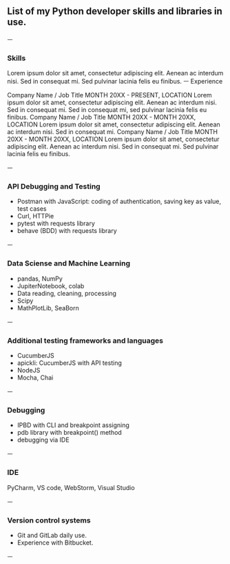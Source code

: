 



## List of my Python developer skills and libraries in use. 
ㅡ
### Skills

Lorem ipsum dolor sit amet, consectetur adipiscing elit. Aenean ac interdum nisi. Sed in consequat mi. Sed pulvinar lacinia felis eu finibus.
ㅡ
Experience

Company Name / Job Title
MONTH 20XX - PRESENT,  LOCATION
Lorem ipsum dolor sit amet, consectetur adipiscing elit. Aenean ac interdum nisi. Sed in consequat mi. Sed in consequat mi, sed pulvinar lacinia felis eu finibus.
Company Name / Job Title
MONTH 20XX - MONTH 20XX,  LOCATION
Lorem ipsum dolor sit amet, consectetur adipiscing elit. Aenean ac interdum nisi. Sed in consequat mi. 
Company Name / Job Title
MONTH 20XX - MONTH 20XX,  LOCATION
Lorem ipsum dolor sit amet, consectetur adipiscing elit. Aenean ac interdum nisi. Sed in consequat mi. Sed pulvinar lacinia felis eu finibus. 


ㅡ
### API Debugging and Testing

- Postman with JavaScript: coding of authentication, saving key as value, test cases
- Curl, HTTPie
- pytest with requests library
- behave (BDD) with requests library

ㅡ
### Data Sciense and Machine Learning
- pandas, NumPy
- JupiterNotebook, colab
- Data reading, cleaning, processing
- Scipy
- MathPlotLib, SeaBorn

ㅡ
### Additional testing frameworks and languages

- CucumberJS
- apickli: CucumberJS with API testing
- NodeJS
- Mocha, Chai

ㅡ
### Debugging

- IPBD with CLI and breakpoint assigning
- pdb library with breakpoint() method
- debugging via IDE

ㅡ
### IDE

PyCharm, VS code, WebStorm, Visual Studio 

ㅡ
### Version control systems

- Git and GitLab daily use. 
- Experience with Bitbucket. 

ㅡ


